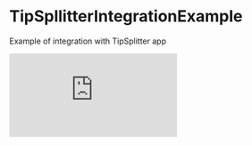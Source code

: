 # TipSpllitterIntegrationExample
Example of integration with TipSplitter app

![alt text](https://raw.githubusercontent.com/MartinKocour/TipSpllitter-Integration-Example/a6d699196d201c878292d9edd75bfdf7a74befc0/Integracia.pdf)
